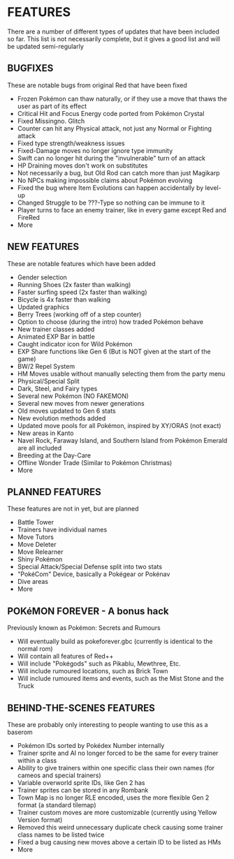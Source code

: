 # FEATURES
There are a number of different types of updates that have been included so far.
This list is not necessarily complete, but it gives a good list and will be updated semi-regularly

## BUGFIXES
These are notable bugs from original Red that have been fixed

* Frozen Pokémon can thaw naturally, or if they use a move that thaws the user as part of its effect
* Critical Hit and Focus Energy code ported from Pokémon Crystal
* Fixed Missingno. Glitch
* Counter can hit any Physical attack, not just any Normal or Fighting attack
* Fixed type strength/weakness issues
* Fixed-Damage moves no longer ignore type immunity
* Swift can no longer hit during the "invulnerable" turn of an attack
* HP Draining moves don't work on substitutes
* Not necessarily a bug, but Old Rod can catch more than just Magikarp
* No NPCs making impossible claims about Pokémon evolving
* Fixed the bug where Item Evolutions can happen accidentally by level-up
* Changed Struggle to be ???-Type so nothing can be immune to it
* Player turns to face an enemy trainer, like in every game except Red and FireRed
* More


## NEW FEATURES
These are notable features which have been added

* Gender selection
* Running Shoes (2x faster than walking)
* Faster surfing speed (2x faster than walking)
* Bicycle is 4x faster than walking
* Updated graphics
* Berry Trees (working off of a step counter)
* Option to choose (during the intro) how traded Pokémon behave
* New trainer classes added
* Animated EXP Bar in battle
* Caught indicator icon for Wild Pokémon
* EXP Share functions like Gen 6 (But is NOT given at the start of the game)
* BW/2 Repel System
* HM Moves usable without manually selecting them from the party menu
* Physical/Special Split
* Dark, Steel, and Fairy types
* Several new Pokémon (NO FAKEMON)
* Several new moves from newer generations
* Old moves updated to Gen 6 stats
* New evolution methods added
* Updated move pools for all Pokémon, inspired by XY/ORAS (not exact)
* New areas in Kanto
* Navel Rock, Faraway Island, and Southern Island from Pokémon Emerald are all included
* Breeding at the Day-Care
* Offline Wonder Trade (Similar to Pokémon Christmas)
* More


## PLANNED FEATURES
These features are not in yet, but are planned

* Battle Tower
* Trainers have individual names
* Move Tutors
* Move Deleter
* Move Relearner
* Shiny Pokémon
* Special Attack/Special Defense split into two stats
* "PokéCom" Device, basically a Pokégear or Pokénav
* Dive areas
* More


## POKéMON FOREVER - A bonus hack
Previously known as Pokémon: Secrets and Rumours

* Will eventually build as pokeforever.gbc (currently is identical to the normal rom)
* Will contain all features of Red++
* Will include "Pokégods" such as Pikablu, Mewthree, Etc.
* Will include rumoured locations, such as Brick Town
* Will include rumoured items and events, such as the Mist Stone and the Truck


## BEHIND-THE-SCENES FEATURES
These are probably only interesting to people wanting to use this as a baserom

* Pokémon IDs sorted by Pokédex Number internally
* Trainer sprite and AI no longer forced to be the same for every trainer within a class
* Ability to give trainers within one specific class their own names (for cameos and special trainers)
* Variable overworld sprite IDs, like Gen 2 has
* Trainer sprites can be stored in any Rombank
* Town Map is no longer RLE encoded, uses the more flexible Gen 2 format (a standard tilemap)
* Trainer custom moves are more customizable (currently using Yellow Version format)
* Removed this weird unnecessary duplicate check causing some trainer class names to be listed twice
* Fixed a bug causing new moves above a certain ID to be listed as HMs
* More
